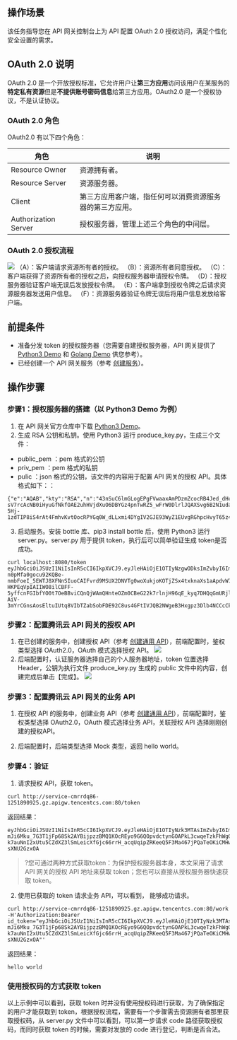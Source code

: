 ## 操作场景
该任务指导您在 API 网关控制台上为 API 配置 OAuth 2.0 授权访问，满足个性化安全设置的需求。

## OAuth 2.0 说明
OAuth 2.0 是一个开放授权标准，它允许用户让**第三方应用**访问该用户在某服务的**特定私有资源**但是**不提供账号密码信息**给第三方应用。OAuth2.0 是一个授权协议，不是认证协议。

### OAuth 2.0 角色
OAuth2.0 有以下四个角色： 

| 角色  | 说明  |
| --- | --- |
| Resource Owner | 资源拥有者。|
| Resource Server | 资源服务器。|
| Client | 第三方应用客户端，指任何可以消费资源服务器的第三方应用。|
| Authorization Server | 授权服务器，管理上述三个角色的中间层。|

### OAuth 2.0 授权流程
![](https://main.qcloudimg.com/raw/d3cee6e7e868be4bc3e611547331e8cf.png)
（A）：客户端请求资源所有者的授权。
（B）：资源所有者同意授权。
（C）：客户端获得了资源所有者的授权之后，向授权服务器申请授权令牌。
（D）：授权服务器验证客户端无误后发放授权令牌。
（E）：客户端拿到授权令牌之后请求资源服务器发送用户信息。
（F）：资源服务器验证令牌无误后将用户信息发放给客户端。

## 前提条件
 - 准备分发 token 的授权服务器（您需要自建授权服务器，API 网关提供了 [Python3 Demo](https://github.com/TencentCloud/apigateway-demo/tree/master/apigateway-oauth-python-demo) 和 [Golang Demo](https://github.com/TencentCloud/apigateway-demo/tree/master/apigateway-oauth-golang-demo/AS) 供您参考）。
 - 已经创建一个 API 网关服务（参考 [创建服务](https://intl.cloud.tencent.com/document/product/628/11787)）。

## 操作步骤

### 步骤1：授权服务器的搭建（以 Python3 Demo 为例）

1. 在 API 网关官方仓库中下载 [Python3 Demo](https://github.com/TencentCloud/apigateway-demo/tree/master/apigateway-oauth-python-demo)。
2. 生成 RSA 公钥和私钥。使用 Python3 运行 produce_key.py，生成三个文件：
 - public_pem ：pem 格式的公钥
 - priv_pem ：pem 格式的私钥
 - pulic ：json 格式的公钥，该文件的内容用于配置 API 网关的授权 API。具体格式如下：：
```
{"e":"AQAB","kty":"RSA","n":"43nSuC6lmGLogEPgFVwaaxAmPDzmZcocRB4Jed_dHc-sV7rcAcNB0iHyuGfNkfOAE2uhHVjdXuO6DBYGz4pnTwRZ5_wFrW0DlrlJQAXSvg6B2N1uda_aqySNw3rrvdh38rVG7HxFmyPbLXcpJtyfkiRNyZ1WhSpH0NciIRrFbW2mKRtOZsBGfBgmNqPGcGrMA71cuqNAQ9RMKmAF37iGXkx0tWMBQ_PL2aviHhtsiPbT3zIO7qUG3cleBHnS61kid3K8F38z9-5Hj-1zdTIP8iS4rAt4FmhvKvtOocRPYGq0W_dLLxmi4DYgIV2GJE93WyZ1EUvgRGhpcHvyT65z4w"}
```
3. 启动服务。安装 bottle 库、pip3 install bottle 后，使用 Python3 运行 server.py。server.py 用于提供 token，执行后可以简单验证生成 token是否成功。
```
curl localhost:8080/token 
eyJhbGciOiJSUzI1NiIsInR5cCI6IkpXVCJ9.eyJleHAiOjE1OTIyNzgwODksImZvbyI6ImJhciIsImlhdCI6MTU5MjI3Nzc4OSwianRpIjoibFY1TS10S2oxMEdtV0pJcHotM01GUSIsIm5iZiI6MTU5MjI3Nzc4OSwid3VwIjo5MH0.aHyZo2jgkNxVRDMtEiRBU4-n0pMfa0gocu92KQBe-nmbFoeI_5EWTJ8XFNnSIuoCAIFvrd9MSUX2DNVTg0woXukjoKOTjZSx4txknaXs1aApdvW74FVddCrMtdLrKh_VlwPOrEaOGesmtfcR3RN8xWnj1oedPW-HKPEqVpIAIIWO8ilCBFF-5yffcnFGIbfYO0t7OeBBviCQnQjWAmQHnteOZm0CBeG22k7rlnjH96qE_kyq7DHQqGmURjlpGxoXRC6E-AiV-3mYrCGnsAosEltuIUtq8VIbTZabSobFDE92C8us4GFtIVJQB2NWgeB3Hxgpz3Dlb4NCCcCkZbryEQ
```

### 步骤2：配置腾讯云 API 网关的授权 API

1. 在已创建的服务中，创建授权 API（参考 [创建通用 API](https://intl.cloud.tencent.com/document/product/628/11797)），前端配置时，鉴权类型选择 OAuth2.0，OAuth 模式选择授权 API。
![](https://main.qcloudimg.com/raw/848c8f2624e4dcba0b9ecc69f4f7fc65.png)
2. 后端配置时，认证服务器选择自己的个人服务器地址，token 位置选择 Header，公钥为执行文件 produce_key.py 生成的 public 文件中的内容，创建完成后单击【完成】。
![](https://main.qcloudimg.com/raw/7f2981bb9673c38407d35a0780b71045.png)

### 步骤3：配置腾讯云 API 网关的业务 API 
1. 在授权 API 的服务中，创建业务 API（参考 [创建通用 API](https://intl.cloud.tencent.com/document/product/628/11797)），前端配置时，鉴权类型选择 OAuth2.0，OAuth 模式选择业务 API，关联授权 API 选择刚刚创建的授权API。

2. 后端配置时，后端类型选择 Mock 类型，返回 hello world。


### 步骤4：验证
1. 请求授权 API，获取 token。
```
curl http://service-cmrrdq86-1251890925.gz.apigw.tencentcs.com:80/token
```
返回结果：
```
eyJhbGciOiJSUzI1NiIsInR5cCI6IkpXVCJ9.eyJleHAiOjE1OTIyNzk3MTAsImZvbyI6ImJhciIsImlhdCI6MTU5MjI3OTQxMCwianRpIjoiZlBGYlFZRkR4REx3d0lXTFl0aHBBQSIsIm5iZiI6MTU5MjI3OTQxMCwid3VwIjo5MH0.0JQquNRVCQ8n9hPV-mJi6Mku_7G3T1jFp68Sk2AYBijpzzBMQ1KOcREyo9G6QOpvdctynGOAPkL3cwqeTzkFhWgGj633pu_MdLjlectEBMGyVQIv6pL8OBMCHMQzTUTpHWJ_NoUkLpRLKGqZFFcXW8q7v4KeCbf8xHUa9OCH5VF2JxYOnFWDVgucSqao06r0Jaq64LDwKIhLw77ujheKpcBjRrf1kqoIpqk2qhb8CzxM36g_DawMadzKmX49dT-k7auNnI2xUtu5CZdXZ3lSmLeicXfGjc66rrH_acqUqipZRKeeQ5F3Ma467jPQaTeOKiCMHwS2_yp-sXNU2GzxOA
```
>?您可通过两种方式获取token：为保护授权服务器本身，本文采用了请求 API 网关的授权 API 地址来获取 token；您也可以直接从授权服务器快速获取 token。
2. 使用已获取的 token 请求业务 API，可以看到， 能够成功请求。
```
curl http://service-cmrrdq86-1251890925.gz.apigw.tencentcs.com:80/work -H'Authorization:Bearer id_token="eyJhbGciOiJSUzI1NiIsInR5cCI6IkpXVCJ9.eyJleHAiOjE1OTIyNzk3MTAsImZvbyI6ImJhciIsImlhdCI6MTU5MjI3OTQxMCwianRpIjoiZlBGYlFZRkR4REx3d0lXTFl0aHBBQSIsIm5iZiI6MTU5MjI3OTQxMCwid3VwIjo5MH0.0JQquNRVCQ8n9hPV-mJi6Mku_7G3T1jFp68Sk2AYBijpzzBMQ1KOcREyo9G6QOpvdctynGOAPkL3cwqeTzkFhWgGj633pu_MdLjlectEBMGyVQIv6pL8OBMCHMQzTUTpHWJ_NoUkLpRLKGqZFFcXW8q7v4KeCbf8xHUa9OCH5VF2JxYOnFWDVgucSqao06r0Jaq64LDwKIhLw77ujheKpcBjRrf1kqoIpqk2qhb8CzxM36g_DawMadzKmX49dT-k7auNnI2xUtu5CZdXZ3lSmLeicXfGjc66rrH_acqUqipZRKeeQ5F3Ma467jPQaTeOKiCMHwS2_yp-sXNU2GzxOA"'
```
返回结果：
```
hello world
```

### 使用授权码的方式获取 token
以上示例中可以看到，获取 token 时并没有使用授权码进行获取，为了确保指定的用户才能获取到 token，根据授权流程，需要有一个步骤需去资源拥有者那里获取授权码，从 server.py 文件中可以看到，可以第一步请求 code 路径获取授权码，而同时获取 token 的时候，需要对发放的 code 进行登记，判断是否合法。
